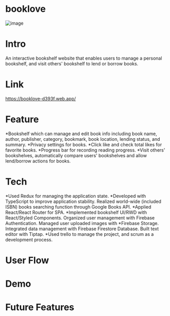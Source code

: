 <h1>booklove</h1>

![image](https://firebasestorage.googleapis.com/v0/b/booklove-d393f.appspot.com/o/forReadMe%2F%E5%B0%81%E9%9D%A2.png?alt=media&token=64154935-0ef6-45a7-94cf-fb19fc3b71f5)

<h1>Intro</h1>

An interactive bookshelf website that enables users to manage a personal bookshelf, and visit others' bookshelf to lend or borrow books.

<h1>Link</h1>

<https://booklove-d393f.web.app/>

<h1>Feature</h1>

*Bookshelf which can manage and edit book info including book name, author, publisher, category, bookmark, book location, lending status, and summary.
*Privacy settings for books.
*Click like and check total likes for favorite books.
*Progress bar for recording reading progress.
*Visit others' bookshelves, automatically compare users' bookshelves and allow lend/borrow actions for books.

<h1>Tech</h1>

*Used Redux for managing the application state.
*Developed with TypeScript to improve application stability. Realized world-wide (included ISBN) books searching function through Google Books API.
*Applied React/React Router for SPA.
*Implemented bookshelf UI/RWD with React/Styled Components. Organized user management with Firebase Authentication. Managed user uploaded images with *Firebase Storage. Integrated data management with Firebase Firestore Database. Built text editor with Tiptap.
*Used trello to manage the project, and scrum as a development process.

<h1>User Flow</h1>

<h1>Demo</h1>

<h1>Future Features</h1>



